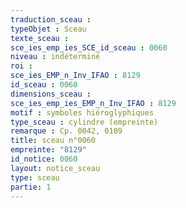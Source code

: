 ```yaml
---
traduction_sceau : 
typeObjet : Sceau
texte_sceau : 
sce_ies_emp_ies_SCE_id_sceau : 0060
niveau : indéterminé
roi : 
sce_ies_EMP_n_Inv_IFAO : 8129
id_sceau : 0060
dimensions_sceau : 
sce_ies_emp_ies_EMP_n_Inv_IFAO : 8129
motif : symboles hiéroglyphiques
type_sceau : cylindre (empreinte)
remarque : Cp. 0042, 0109
title: sceau n°0060
empreinte: "8129"
id_notice: 0060
layout: notice_sceau
type: sceau
partie: 1
---
```

